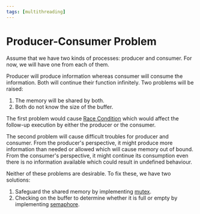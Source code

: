 ```yaml
---
tags: [multithreading]
---
```


# Producer-Consumer Problem

Assume that we have two kinds of processes: producer and consumer. For now, we
will have one from each of them.

Producer will produce information whereas consumer will consume the information.
Both will continue their function infinitely. Two problems will be raised:
1. The memory will be shared by both.
2. Both do not know the size of the buffer.

The first problem would cause [Race Condition](202112061109.md) which would
affect the follow-up execution by either the producer or the consumer.

The second problem will cause difficult troubles for producer and consumer. From
the producer's perspective, it might produce more information than needed or
allowed which will cause memory out of bound. From the consumer's perspective,
it might continue its consumption even there is no information available which
could result in undefined behaviour.

Neither of these problems are desirable. To fix these, we have two solutions:
1. Safeguard the shared memory by implementing [mutex](202112061117.md).
2. Checking on the buffer to determine whether it is full or empty by
   implementing [semaphore](202201291602.md).

